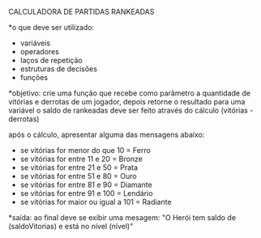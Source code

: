 CALCULADORA DE PARTIDAS RANKEADAS

*o que deve ser utilizado:
- variáveis
- operadores
- laços de repetição
- estruturas de decisões
- funções

*objetivo:
crie uma função que recebe como parâmetro a quantidade de vitórias e derrotas de um jogador, depois retorne o resultado para uma variável
o saldo de rankeadas deve ser feito através do cálculo (vitórias - derrotas) 

após o cálculo, apresentar alguma das mensagens abaixo:
- se vitórias for menor do que 10 = Ferro
- se vitórias for entre 11 e 20 = Bronze
- se vitórias for entre 21 e 50 = Prata
- se vitórias for entre 51 e 80 = Ouro
- se vitórias for entre 81 e 90 = Diamante
- se vitórias for entre 91 e 100 = Lendário
- se vitórias for maior ou igual a 101 = Radiante

*saída:
ao final deve se exibir uma mesagem: "O Herói tem saldo de (saldoVitorias) e está no nível (nível)"
